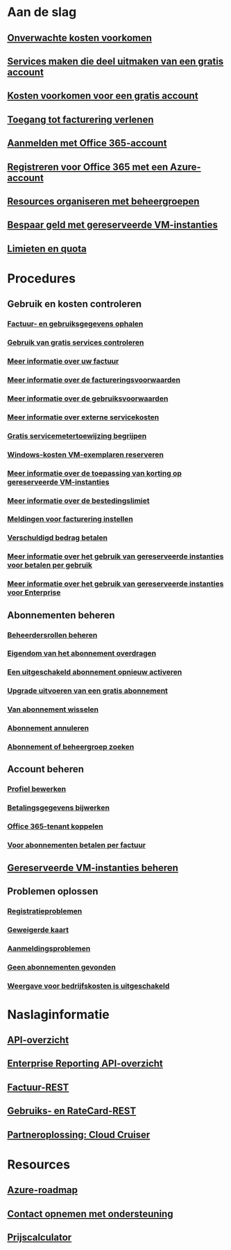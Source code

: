 # Aan de slag
## [Onverwachte kosten voorkomen](billing-getting-started.md)
## [Services maken die deel uitmaken van een gratis account](billing-create-free-services-included-free-account.md)
## [Kosten voorkomen voor een gratis account](billing-avoid-charges-free-account.md)
## [Toegang tot facturering verlenen](billing-manage-access.md)
## [Aanmelden met Office 365-account](billing-use-existing-office-365-account-azure-subscription.md)
## [Registreren voor Office 365 met een Azure-account](billing-use-existing-azure-account-for-office-365-subscription.md)
## [Resources organiseren met beheergroepen](billing-enterprise-mgmt-group-overview.md)
## [Bespaar geld met gereserveerde VM-instanties](billing-save-compute-costs-reservations.md)
## [Limieten en quota](../azure-subscription-service-limits.md?toc=/azure/billing/TOC.json)

# Procedures
## Gebruik en kosten controleren
### [Factuur- en gebruiksgegevens ophalen](billing-download-azure-invoice-daily-usage-date.md)
### [Gebruik van gratis services controleren](billing-check-free-service-usage.md)
### [Meer informatie over uw factuur](billing-understand-your-bill.md)
### [Meer informatie over de factureringsvoorwaarden](billing-understand-your-invoice.md)
### [Meer informatie over de gebruiksvoorwaarden](billing-understand-your-usage.md)
### [Meer informatie over externe servicekosten](billing-understand-your-azure-marketplace-charges.md)
### [Gratis servicemetertoewijzing begrijpen](billing-understand-free-service-meter-mapping.md)
### [Windows-kosten VM-exemplaren reserveren](billing-reserved-instance-windows-software-costs.md)
### [Meer informatie over de toepassing van korting op gereserveerde VM-instanties](billing-understand-vm-reservation-charges.md)
### [Meer informatie over de bestedingslimiet](billing-spending-limit.md)
### [Meldingen voor facturering instellen](billing-set-up-alerts.md)
### [Verschuldigd bedrag betalen](billing-azure-subscription-past-due-balance.md)
### [Meer informatie over het gebruik van gereserveerde instanties voor betalen per gebruik](billing-understand-reserved-instance-usage.md)
### [Meer informatie over het gebruik van gereserveerde instanties voor Enterprise](billing-understand-reserved-instance-usage-ea.md)

## Abonnementen beheren
### [Beheerdersrollen beheren](billing-add-change-azure-subscription-administrator.md)
### [Eigendom van het abonnement overdragen](billing-subscription-transfer.md)
### [Een uitgeschakeld abonnement opnieuw activeren](billing-subscription-become-disable.md)
### [Upgrade uitvoeren van een gratis abonnement](billing-upgrade-azure-subscription.md)
### [Van abonnement wisselen](billing-how-to-switch-azure-offer.md)
### [Abonnement annuleren](billing-how-to-cancel-azure-subscription.md)
### [Abonnement of beheergroep zoeken](billing-enterprise-mgmt-grp-find.md)
## Account beheren
### [Profiel bewerken](billing-how-to-change-azure-account-profile.md)
### [Betalingsgegevens bijwerken](billing-how-to-change-credit-card.md)
### [Office 365-tenant koppelen](billing-add-office-365-tenant-to-azure-subscription.md)
### [Voor abonnementen betalen per factuur](billing-how-to-pay-by-invoice.md)
## [Gereserveerde VM-instanties beheren](billing-manage-reserved-vm-instance.md)
## Problemen oplossen
### [Registratieproblemen](https://support.microsoft.com/en-us/help/4042959)
### [Geweigerde kaart](https://support.microsoft.com/en-us/help/4042960)
### [Aanmeldingsproblemen](https://support.microsoft.com/en-us/help/4042961)
### [Geen abonnementen gevonden](billing-no-subscriptions-found.md)
### [Weergave voor bedrijfskosten is uitgeschakeld](billing-enterprise-mgmt-grp-troubleshoot-cost-view.md)

# Naslaginformatie
## [API-overzicht](billing-usage-rate-card-overview.md)
## [Enterprise Reporting API-overzicht](billing-enterprise-api.md)
## [Factuur-REST](/rest/api/billing)
## [Gebruiks- en RateCard-REST](https://msdn.microsoft.com/library/azure/1ea5b323-54bb-423d-916f-190de96c6a3c)
## [Partneroplossing: Cloud Cruiser](billing-usage-rate-card-partner-solution-cloudcruiser.md)

# Resources
## [Azure-roadmap](https://azure.microsoft.com/roadmap/)
## [Contact opnemen met ondersteuning](../azure-supportability/how-to-create-azure-support-request.md)
## [Prijscalculator](https://azure.microsoft.com/pricing/calculator/)
